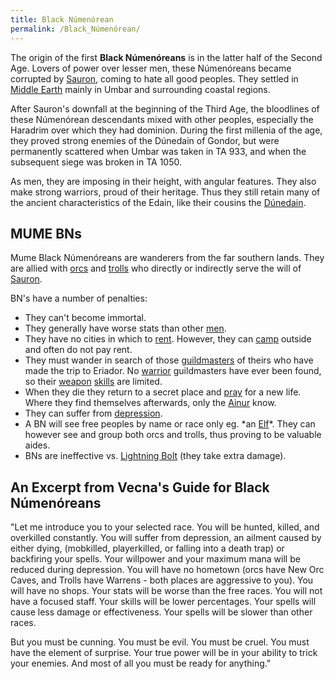 ```yaml
---
title: Black Númenórean
permalink: /Black_Númenórean/
---
```


The origin of the first **Black Númenóreans** is in the latter half of
the Second Age. Lovers of power over lesser men, these Númenóreans
became corrupted by [Sauron](Sauron "wikilink"), coming to hate all good
peoples. They settled in [Middle Earth](Middle_Earth "wikilink") mainly
in Umbar and surrounding coastal regions.

After Sauron's downfall at the beginning of the Third Age, the
bloodlines of these Númenórean descendants mixed with other peoples,
especially the Haradrim over which they had dominion. During the first
millenia of the age, they proved strong enemies of the Dúnedain of
Gondor, but were permanently scattered when Umbar was taken in TA 933,
and when the subsequent siege was broken in TA 1050.

As men, they are imposing in their height, with angular features. They
also make strong warriors, proud of their heritage. Thus they still
retain many of the ancient characteristics of the Edain, like their
cousins the [Dúnedain](Dúnedain "wikilink").

## MUME BNs

Mume Black Númenóreans are wanderers from the far southern lands. They
are allied with [orcs](orc "wikilink") and [trolls](troll "wikilink")
who directly or indirectly serve the will of
[Sauron](Sauron "wikilink").

BN's have a number of penalties:

- They can't become immortal.
- They generally have worse stats than other [men](man "wikilink").
- They have no cities in which to [rent](rent "wikilink"). However, they
  can [camp](camp "wikilink") outside and often do not pay rent.
- They must wander in search of those
  [guildmasters](guildmaster "wikilink") of theirs who have made the
  trip to Eriador. No [warrior](warrior "wikilink") guildmasters have
  ever been found, so their [weapon](weapon "wikilink")
  [skills](skill "wikilink") are limited.
- When they die they return to a secret place and
  [pray](pray "wikilink") for a new life. Where they find themselves
  afterwards, only the [Ainur](Ainur "wikilink") know.
- They can suffer from [depression](depression "wikilink").
- A BN will see free peoples by name or race only eg. \*an
  [Elf](Elf "wikilink")\*. They can however see and group both orcs and
  trolls, thus proving to be valuable aides.
- BNs are ineffective vs. [Lightning Bolt](Lightning_Bolt "wikilink")
  (they take extra damage).

## An Excerpt from Vecna's Guide for Black Númenóreans

"Let me introduce you to your selected race. You will be hunted, killed,
and overkilled constantly. You will suffer from depression, an ailment
caused by either dying, (mobkilled, playerkilled, or falling into a
death trap) or backfiring your spells. Your willpower and your maximum
mana will be reduced during depression. You will have no hometown (orcs
have New Orc Caves, and Trolls have Warrens - both places are aggressive
to you). You will have no shops. Your stats will be worse than the free
races. You will not have a focused staff. Your skills will be lower
percentages. Your spells will cause less damage or effectiveness. Your
spells will be slower than other races.

But you must be cunning. You must be evil. You must be cruel. You must
have the element of surprise. Your true power will be in your ability to
trick your enemies. And most of all you must be ready for anything."